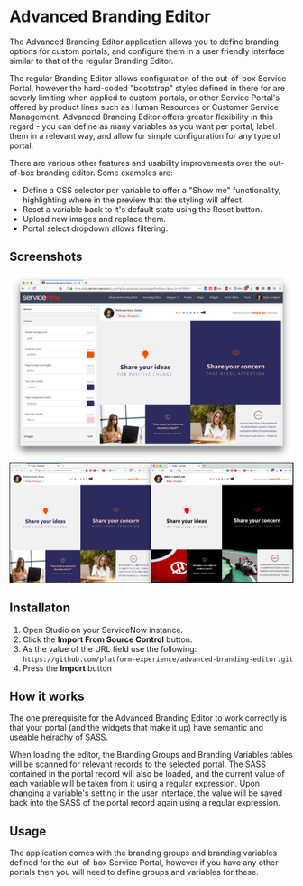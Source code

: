 Advanced Branding Editor
==================
The Advanced Branding Editor application allows you to define branding options for custom portals, and configure them in a user friendly interface similar to that of the regular Branding Editor.

The regular Branding Editor allows configuration of the out-of-box Service Portal, however the hard-coded "bootstrap" styles defined in there for are severly limiting when applied to custom portals, or other Service Portal's offered by product lines such as Human Resources or Customer Service Management. Advanced Branding Editor offers greater flexibility in this regard - you can define as many variables as you want per portal, label them in a relevant way, and allow for simple configuration for any type of portal.

There are various other features and usability improvements over the out-of-box branding editor. Some examples are:

- Define a CSS selector per variable to offer a "Show me" functionality, highlighting where in the preview that the styling will affect.
- Reset a variable back to it's default state using the Reset button.
- Upload new images and replace them.
- Portal select dropdown allows filtering.

Screenshots
-------------------

<img src="screenshot.png">

<img src="abe.png">

Installaton
-------------------
1. Open Studio on your ServiceNow instance.
2. Click the **Import From Source Control** button.
3. As the value of the URL field use the following:
	`https://github.com/platform-experience/advanced-branding-editor.git`
4. Press the **Import** button

How it works
-------------------
The one prerequisite for the Advanced Branding Editor to work correctly is that your portal (and the widgets that make it up) have semantic and useable heirachy of SASS.

When loading the editor, the Branding Groups and Branding Variables tables will be scanned for relevant records to the selected portal. The SASS contained in the portal record will also be loaded, and the current value of each variable will be taken from it using a regular expression. Upon changing a variable's setting in the user interface, the value will be saved back into the SASS of the portal record again using a regular expression.

Usage
-------------------
The application comes with the branding groups and branding variables defined for the out-of-box Service Portal, however if you have any other portals then you will need to define groups and variables for these.

